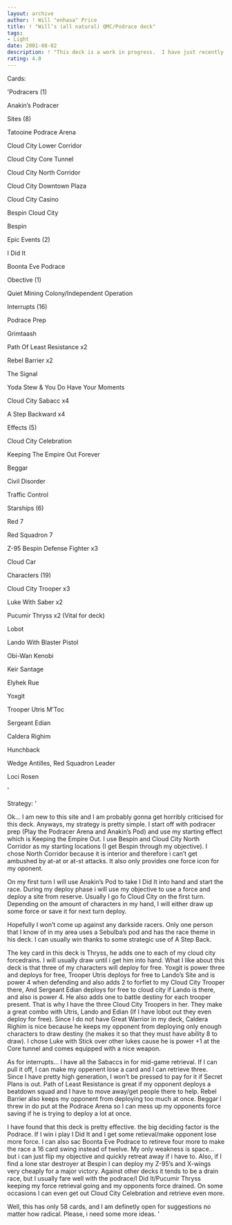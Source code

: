 ```yaml
---
layout: archive
author: ! Will "enhasa" Price
title: ! "Will’s (all natural) QMC/Podrace deck"
tags:
- Light
date: 2001-08-02
description: ! "This deck is a work in progress.  I have just recently started up Star Wars again and am still a little shocked with all the new cards.  I played my friend and he flipped an objective which just freaked me out.  The game has changed a lot and"
rating: 4.0
---
```

Cards: 

'Podracers (1)

Anakin’s Podracer


Sites (8)

Tatooine Podrace Arena

Cloud City Lower Corridor

Cloud City Core Tunnel

Cloud City North Corridor

Cloud City Downtown Plaza

Cloud City Casino

Bespin Cloud City

Bespin


Epic Events (2)

I Did It

Boonta Eve Podrace


Obective (1)

Quiet Mining Colony/Independent Operation 


Interrupts (16)

Podrace Prep

Grimtaash

Path Of Least Resistance x2

Rebel Barrier x2

The Signal

Yoda Stew & You Do Have Your Moments

Cloud City Sabacc x4

A Step Backward x4


Effects (5)

Cloud City Celebration

Keeping The Empire Out Forever

Beggar

Civil Disorder

Traffic Control


Starships (6)

Red 7

Red Squadron 7

Z-95 Bespin Defense Fighter x3

Cloud Car


Characters (19)

Cloud City Trooper x3

Luke With Saber x2

Pucumir Thryss x2 (Vital for deck)

Lobot

Lando With Blaster Pistol

Obi-Wan Kenobi

Keir Santage

Elyhek Rue

Yoxgit

Trooper Utris M’Toc

Sergeant Edian

Caldera Righim

Hunchback

Wedge Antilles, Red Squadron Leader

Loci Rosen

'

Strategy: '

Ok... I am new to this site and I am probably gonna get horribly criticised for this deck.  Anyways, my strategy is pretty simple.  I start off with podracer prep (Play the Podracer Arena and Anakin’s Pod) and use my starting effect which is Keeping the Empire Out.  I use Bespin and Cloud City North Corridor as my starting locations (I get Bespin through my objective).  I chose North Corridor because it is interior and therefore i can’t get ambushed by at-at or at-st attacks.  It also only provides one force icon for my oponent.  


On my first turn I will use Anakin’s Pod to take I Did It into hand and start the race.  During my deploy phase i will use my objective to use a force and deploy a site from reserve.  Usually I go fo Cloud City on the first turn.  Depending on the amount of characters in my hand, I will either draw up some force or save it for next turn deploy.  


Hopefully I won’t come up against any darkside racers.  Only one person that I know of in my area uses a Sebulba’s pod and has the race theme in his deck.  I can usually win thanks to some strategic use of A Step Back.


The key card in this deck is Thryss, he adds one to each of my cloud city forcedrains.  I will usually draw until i get him into hand.  What I like about this deck is that three of my characters will deploy for free.  Yoxgit is power three and deploys for free, Trooper Utris deploys for free to Lando’s Site and is power 4 when defending and also adds 2 to forfiet to my Cloud City Trooper there, And Sergeant Edian deploys for free to cloud city if Lando is there, and also is power 4.  He also adds one to battle destiny for each trooper present.  That is why I have the three Cloud City Troopers in her.  They make a great combo with Utris, Lando and Edian (If I have lobot out they even deploy for free).  Since I do not have Great Warrior in my deck, Caldera Righim is nice because he keeps my opponent from deploying only enough characters to draw destiny (he makes it so that they must have ability 8 to draw).  I chose Luke with Stick over other lukes cause he is power +1 at the Core tunnel and comes equipped with a nice weapon.


As for interrupts... I have all the Sabaccs in for mid-game retrieval.  If I can pull it off, I can make my oppenent lose a card and I can retrieve three.  Since I have pretty high generation, I won’t be pressed to pay for it if Secret Plans is out.  Path of Least Resistance is great if my opponent deploys a beatdown squad and I have to move away/get people there to help.  Rebel Barrier also keeps my opponent from deploying too much at once.  Beggar I threw in do put at the Podrace Arena so I can mess up my opponents force saving if he is trying to deploy a lot at once.  


I have found that this deck is pretty effective.  the big deciding factor is the Podrace.  If I win i play I Did It and I get some retieval/make opponent lose more force.  I can also sac Boonta Eve Podrace to retireve four more to make the race a 16 card swing instead of twelve.  My only weakness is space... but i can just flip my objective and quickly retreat away if i have to.  Also, if I find a lone star destroyer at Bespin I can deploy my Z-95’s and X-wings very cheaply for a major victory.  Against other decks it tends to be a drain race, but I usually fare well with the podrace/I Did It/Pucumir Thryss keeping my force retrieval going and my opponents force drained.  On some occasions I can even get out Cloud City Celebration and retrieve even more.


Well, this has only 58 cards, and I am definetly open for suggestions no matter how radical.  Please, i need some more ideas. '